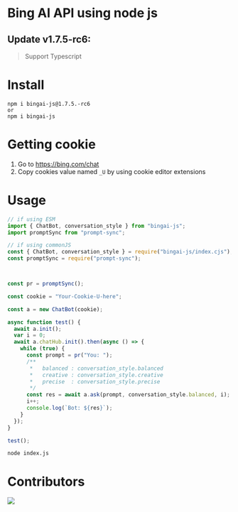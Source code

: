 # Bing AI API using node js

## Update v1.7.5-rc6:

> Support Typescript

# Install

```
npm i bingai-js@1.7.5.-rc6
or
npm i bingai-js
```

# Getting cookie

1. Go to https://bing.com/chat
2. Copy cookies value named `_U` by using cookie editor extensions

# Usage

```js
// if using ESM
import { ChatBot, conversation_style } from "bingai-js";
import promptSync from "prompt-sync";

// if using commonJS
const { ChatBot, conversation_style } = require("bingai-js/index.cjs");
const promptSync = require("prompt-sync");



const pr = promptSync();

const cookie = "Your-Cookie-U-here";

const a = new ChatBot(cookie);

async function test() {
  await a.init();
  var i = 0;
  await a.chatHub.init().then(async () => {
    while (true) {
      const prompt = pr("You: ");
      /**
       *   balanced : conversation_style.balanced
       *   creative : conversation_style.creative
       *   precise  : conversation_style.precise
       */
      const res = await a.ask(prompt, conversation_style.balanced, i);
      i++;
      console.log(`Bot: ${res}`);
    }
  });
}

test();
```

```shell
node index.js
```

# Contributors

<a href="https://github.com/kuumoneko/edgegpt-js/graphs/contributors">
  <img src="https://contrib.rocks/image?repo=kuumoneko/edgegpt-js" />
</a>
